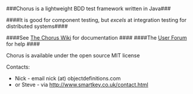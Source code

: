 ###Chorus is a lightweight BDD test framework written in Java###

####It is good for component testing, but *excels* at integration testing for distributed systems####

####See [The Chorus Wiki](http://github.com/Chorus-bdd/Chorus/wiki) for documentation ####
####The [User Forum](http://chorusbdd.icyboards.net/index.php) for help ####

Chorus is available under the open source MIT license

Contacts:  
 * Nick - email nick (at) objectdefinitions.com  
 * or Steve - via http://www.smartkey.co.uk/contact.html


